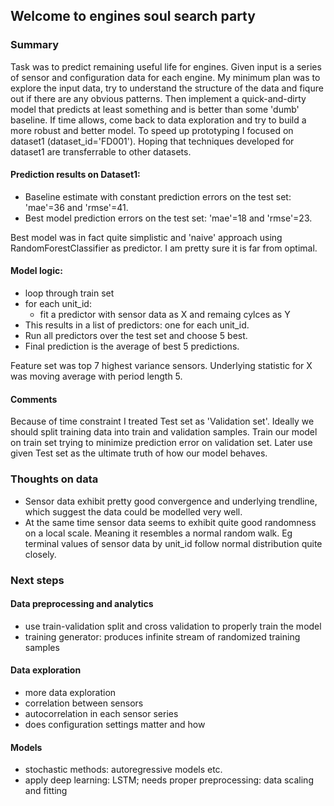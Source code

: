 ﻿## Welcome to engines soul search party

### Summary

Task was to predict remaining useful life for engines. Given input is a series of sensor and configuration data for each engine. My minimum plan was to explore the input data, try to understand the structure of the data and fiqure out if there are any obvious patterns. Then implement a quick-and-dirty model that predicts at least something and is better than some 'dumb' baseline. If time allows, come back to data exploration and try to build a more robust and better model.
To speed up prototyping I focused on dataset1 (dataset_id='FD001'). Hoping that techniques developed for dataset1 are transferrable to other datasets. 

#### Prediction results on Dataset1:
* Baseline estimate with constant prediction errors on the test set: 'mae'=36 and 'rmse'=41.
* Best model prediction errors on the test set: 'mae'=18 and 'rmse'=23.

Best model was in fact quite simplistic and 'naive' approach using RandomForestClassifier as predictor. I am pretty sure it is far from optimal.

#### Model logic:
* loop through train set
* for each unit_id: 
  * fit a predictor with sensor data as X and remaing cylces as Y
* This results in a list of predictors: one for each unit_id.
* Run all predictors over the test set and choose 5 best.
* Final prediction is the average of best 5 predictions.

Feature set was top 7 highest variance sensors.
Underlying statistic for X was moving average with period length 5.

#### Comments
Because of time constraint I treated Test set as 'Validation set'. Ideally we should split training data into train and validation samples. Train our model on train set trying to minimize prediction error on validation set. Later use given Test set as the ultimate truth of how our model behaves. 



### Thoughts on data
* Sensor data exhibit pretty good convergence and underlying trendline, which suggest the data could be modelled very well.
* At the same time sensor data seems to exhibit quite good randomness on a local scale. Meaning it resembles a normal random walk. Eg terminal values of sensor data by unit_id follow normal distribution quite closely.


### Next steps
#### Data preprocessing and analytics
* use train-validation split and cross validation to properly train the model
* training generator: produces infinite stream of randomized training samples


#### Data exploration
* more data exploration
* correlation between sensors
* autocorrelation in each sensor series
* does configuration settings matter and how

#### Models
* stochastic methods: autoregressive models etc.
* apply deep learning: LSTM; needs proper preprocessing: data scaling and fitting
